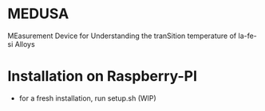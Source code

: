 # MEDUSA
MEasurement Device for Understanding the tranSition temperature of la-fe-si Alloys

# Installation on Raspberry-PI
- for a fresh installation, run setup.sh (WIP)

